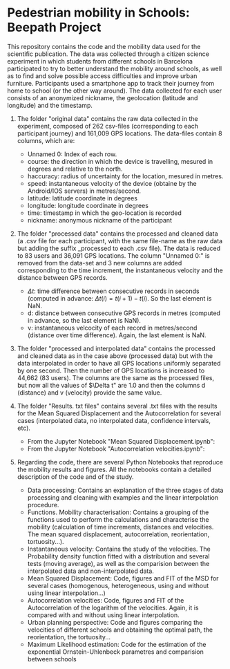 # Pedestrian mobility in Schools: Beepath Project

This repository contains the code and the mobility data used for the scientific publication. The data was collected through a citizen science experiment in which students from different schools in Barcelona participated to try to better understand the mobility around schools, as well as to find and solve possible access difficulties and improve urban furniture. Participants used a smartphone app to track their journey from home to school (or the other way around). The data collected for each user consists of an anonymized nickname, the geolocation (latitude and longitude) and the timestamp.

1. The folder "original data" contains the raw data collected in the experiment, composed of 262 csv-files (corresponding to each participant journey) and 161,009 GPS locations. The data-files contain 8 columns, which are:

    - Unnamed 0: Index of each row.
    - course: the direction in which the device is travelling, mesured in degrees and relative to the north.
    - haccuracy: radius of uncertainty for the location, mesured in metres.
    - speed: instantaneous velocity of the device (obtaine by the Android/IOS servers) in metres/second.
    - latitude: latitude coordinate in degrees
    - longitude: longitude coordinate in degrees
    - time: timestamp in which the geo-location is recorded
    - nickname: anonymous nickname of the participant
    

2. The folder "processed data" contains the processed and cleaned data (a .csv file for each participant, with the same file-name as the raw data but adding the suffix _processed to each .csv file). The data is reduced to 83 users and 36,091 GPS locations. The column "Unnamed 0:" is removed from the data-set and 3 new columns are added corresponding to the time increment, the instantaneous velocity and the distance between GPS records.

    - $\Delta t$: time difference between consecutive records in seconds (computed in advance: $\Delta t (i) = t(i+1) - t(i)$. So the last element is NaN.
    - d: distance between consecutive GPS records in metres (computed in advance, so the last element is NaN).
    - v: instantaneous velcocity of each record in metres/second (distance over time difference). Again, the last element is NaN.
    

3. The folder "processed and interpolated data" contains the processed and cleaned data as in the case above (processed data) but with the data interpolated in order to have all GPS locations uniformly separated by one second. Then the number of GPS locations is increased to 44,662 (83 users). The columns are the same as the processed files, but now all the values of $\Delta t" are 1.0 and then the columns d (distance) and v (velocity) provide the same value.


4. The folder "Results. txt files" contains several .txt files with the results for the Mean Squared Displacement and the Autocorrelation for several cases (interpolated data, no interpolated data, confidence intervals, etc).

    - From the Jupyter Notebook "Mean Squared Displacement.ipynb": 
    - From the Jupyter Notebook "Autocorrelation velocities.ipynb":

5. Regarding the code, there are several Python Notebooks that reproduce the mobility results and figures. All the notebooks contain a detailed description of the code and of the study.

    - Data processing:  Contains an explanation of the three stages of data processing and cleaning with examples and the linear interpolation procedure. 
    - Functions. Mobility characterisation: Contains a grouping of the functions used to perform the calculations and characterise the mobility (calculation of time increments, distances and velocities. The mean squared displacement, autocorrelation, reorientation, tortuosity...).
    - Instantaneous velocity: Contains the study of the velocities. The Probability density function fitted with a distribution and several tests (moving average), as well as the comparision between the interpolated data and non-interpolated data. 
    - Mean Squared Displacement: Code, figures and FIT of the MSD for several cases (homogenous, heterogeneous, using and without using linear interpolation...)
    - Autocorrelation velocities: Code, figures and FIT of the Autocorrelation of the logarithm of the velocities. Again, it is compared with and without using linear interpolation.
    - Urban planning perspective: Code and figures comparing the velocities of different schools and obtaining the optimal path, the reorientation, the tortuosity...
    - Maximum Likelihood estimation: Code for the estimation of the exponential Ornstein-Uhlenbeck parametres and comparision between schools
